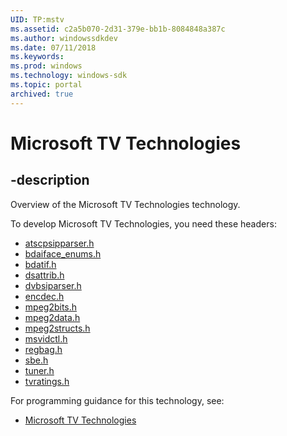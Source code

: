 ```yaml
---
UID: TP:mstv
ms.assetid: c2a5b070-2d31-379e-bb1b-8084848a387c
ms.author: windowssdkdev
ms.date: 07/11/2018
ms.keywords: 
ms.prod: windows
ms.technology: windows-sdk
ms.topic: portal
archived: true
---
```


# Microsoft TV Technologies

## -description

Overview of the Microsoft TV Technologies technology.

To develop Microsoft TV Technologies, you need these headers:

 * [atscpsipparser.h](../atscpsipparser/index.md)
 * [bdaiface_enums.h](../bdaiface_enums/index.md)
 * [bdatif.h](../bdatif/index.md)
 * [dsattrib.h](../dsattrib/index.md)
 * [dvbsiparser.h](../dvbsiparser/index.md)
 * [encdec.h](../encdec/index.md)
 * [mpeg2bits.h](../mpeg2bits/index.md)
 * [mpeg2data.h](../mpeg2data/index.md)
 * [mpeg2structs.h](../mpeg2structs/index.md)
 * [msvidctl.h](../msvidctl/index.md)
 * [regbag.h](../regbag/index.md)
 * [sbe.h](../sbe/index.md)
 * [tuner.h](../tuner/index.md)
 * [tvratings.h](../tvratings/index.md)

For programming guidance for this technology, see:
* [Microsoft TV Technologies](/previous-versions/windows/desktop/api/_mstv/index)

